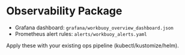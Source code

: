 # Observability Package

- Grafana dashboard: `grafana/workbuoy_overview_dashboard.json`
- Prometheus alert rules: `alerts/workbuoy_alerts.yaml`

Apply these with your existing ops pipeline (kubectl/kustomize/helm).

